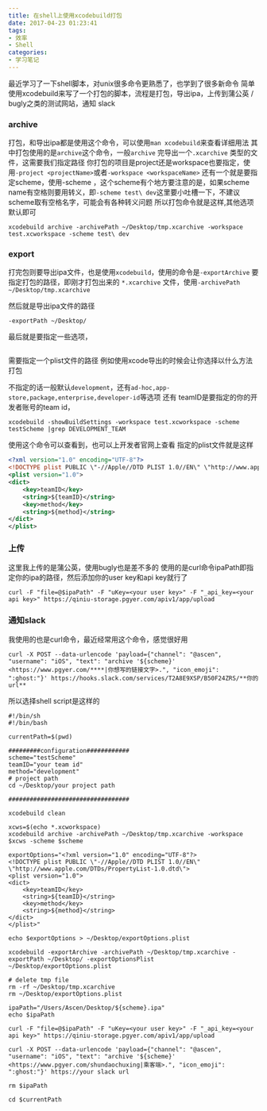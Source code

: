 ```yaml
---
title: 在shell上使用xcodebuild打包
date: 2017-04-23 01:23:41
tags:
- 效率
- Shell
categories:
- 学习笔记
---
```


最近学习了一下shell脚本，对unix很多命令更熟悉了，也学到了很多新命令
简单使用xcodebuild来写了一个打包的脚本，流程是打包，导出ipa，上传到蒲公英 / bugly之类的测试网站，通知 slack

<!-- more -->

### archive
打包，和导出ipa都是使用这个命令，可以使用`man xcodebuild`来查看详细用法
其中打包使用的是`archive`这个命令，一般`archive` 完导出一个`.xcarchive` 类型的文件，这需要我们指定路径
你打包的项目是project还是workspace也要指定，使用`-project <projectName>`或者`-workspace <workspaceName>`
还有一个就是要指定scheme，使用-scheme <schemeName>，这个scheme有个地方要注意的是，如果scheme name有空格则要用转义，即`-scheme test\ dev`这里要小吐槽一下，不建议scheme取有空格名字，可能会有各种转义问题
所以打包命令就是这样,其他选项默认即可

```
xcodebuild archive -archivePath ~/Desktop/tmp.xcarchive -workspace test.xcworkspace -scheme test\ dev
```

### export

打完包则要导出ipa文件，也是使用`xcodebuild`，使用的命令是`-exportArchive`
要指定打包的路径，即刚才打包出来的 `*.xcarchive` 文件，使用`-archivePath ~/Desktop/tmp.xcarchive`

然后就是导出ipa文件的路径

```
-exportPath ~/Desktop/
```

最后就是要指定一些选项，

```-exportOptionsPlist <.plist path>
```
需要指定一个plist文件的路径
例如使用xcode导出的时候会让你选择以什么方法打包

不指定的话一般默认`development`，还有`ad-hoc,app-store,package,enterprise,developer-id`等选项
还有 teamID是要指定的你的开发者账号的team id，
```
xcodebuild -showBuildSettings -workspace test.xcworkspace -scheme testScheme |grep DEVELOPMENT_TEAM
```
使用这个命令可以查看到，也可以上开发者官网上查看
指定的plist文件就是这样

```xml
<?xml version="1.0" encoding="UTF-8"?>
<!DOCTYPE plist PUBLIC \"-//Apple//DTD PLIST 1.0//EN\" \"http://www.apple.com/DTDs/PropertyList-1.0.dtd\">
<plist version="1.0">
<dict>
    <key>teamID</key>
    <string>${teamID}</string>
	<key>method</key>
	<string>${method}</string>
</dict>
</plist>
```

### 上传
这里我上传的是蒲公英，使用bugly也是差不多的
使用的是curl命令ipaPath即指定你的ipa的路径，然后添加你的user key和api key就行了

```
curl -F "file=@$ipaPath" -F "uKey=<your user key>" -F "_api_key=<your api key>" https://qiniu-storage.pgyer.com/apiv1/app/upload
```

### 通知slack
我使用的也是curl命令，最近经常用这个命令，感觉很好用

```
curl -X POST --data-urlencode 'payload={"channel": "@ascen", "username": "iOS", "text": "archive '${scheme}' <https://www.pgyer.com/****|你想写的链接文字>.", "icon_emoji": ":ghost:"}' https://hooks.slack.com/services/T2A8E9XSP/B50F24ZRS/**你的url**
```

所以选择shell script是这样的

```shell
#!/bin/sh
#!/bin/bash

currentPath=$(pwd)

#########configuration############
scheme="testScheme"
teamID="your team id"
method="development"
# project path
cd ~/Desktop/your project path

##################################

xcodebuild clean

xcws=$(echo *.xcworkspace)
xcodebuild archive -archivePath ~/Desktop/tmp.xcarchive -workspace $xcws -scheme $scheme

exportOptions="<?xml version="1.0" encoding="UTF-8"?>
<!DOCTYPE plist PUBLIC \"-//Apple//DTD PLIST 1.0//EN\" \"http://www.apple.com/DTDs/PropertyList-1.0.dtd\">
<plist version="1.0">
<dict>
	<key>teamID</key>
	<string>${teamID}</string>
	<key>method</key>
	<string>${method}</string>
</dict>
</plist>"

echo $exportOptions > ~/Desktop/exportOptions.plist

xcodebuild -exportArchive -archivePath ~/Desktop/tmp.xcarchive -exportPath ~/Desktop/ -exportOptionsPlist ~/Desktop/exportOptions.plist

# delete tmp file
rm -rf ~/Desktop/tmp.xcarchive
rm ~/Desktop/exportOptions.plist

ipaPath="/Users/Ascen/Desktop/${scheme}.ipa"
echo $ipaPath

curl -F "file=@$ipaPath" -F "uKey=<your user key>" -F "_api_key=<your api key>" https://qiniu-storage.pgyer.com/apiv1/app/upload

curl -X POST --data-urlencode 'payload={"channel": "@ascen", "username": "iOS", "text": "archive '${scheme}' <https://www.pgyer.com/shundaochuxing|乘客端>.", "icon_emoji": ":ghost:"}' https://your slack url

rm $ipaPath

cd $currentPath
```


